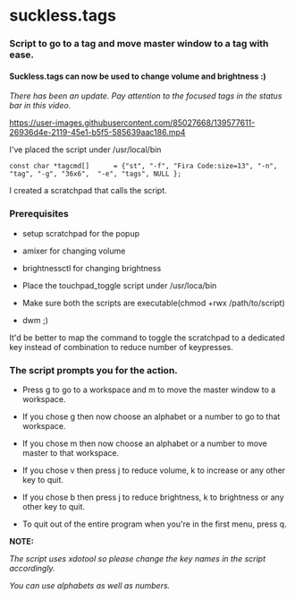 # suckless.tags

### Script to go to a tag and move master window to a tag with ease.

#### Suckless.tags can now be used to change volume and brightness :)

*There has been an update. Pay attention to the focused tags in the status bar in this video.*

https://user-images.githubusercontent.com/85027668/139577611-26936d4e-2119-45e1-b5f5-585639aac186.mp4

I've placed the script under /usr/local/bin

```
const char *tagcmd[]      = {"st", "-f", "Fira Code:size=13", "-n", "tag", "-g", "36x6",  "-e", "tags", NULL };
```
I created a scratchpad that calls the script.

### Prerequisites

- setup scratchpad for the popup

- amixer for changing volume

- brightnessctl for changing brightness

- Place the touchpad_toggle script under /usr/loca/bin

- Make sure both the scripts are executable(chmod +rwx /path/to/script)

- dwm ;)

It'd be better to map the command to toggle the scratchpad to a dedicated key instead of combination to reduce number of keypresses.

### The script prompts you for the action.

- Press g to go to a workspace and m to move the master window to a workspace.

- If you chose g then now choose an alphabet or a number to go to that workspace.

- If you chose m then now choose an alphabet or a number to move master to that workspace.

- If you chose v then press j to reduce volume, k to increase or any other key to quit.

- If you chose b then press j to reduce brightness, k to brightness or any other key to quit.

- To quit out of the entire program when you're in the first menu, press q.

__NOTE:__

_The script uses xdotool so please change the key names in the script accordingly._

_You can use alphabets as well as numbers._

